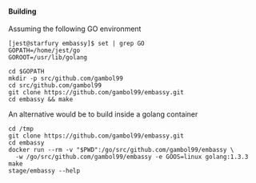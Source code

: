 
#### **Building**

Assuming the following GO environment
  
    [jest@starfury embassy]$ set | grep GO
    GOPATH=/home/jest/go
    GOROOT=/usr/lib/golang
    
    cd $GOPATH
    mkdir -p src/github.com/gambol99
    cd src/github.com/gambol99
    git clone https://github.com/gambol99/embassy.git
    cd embassy && make

An alternative would be to build inside a golang container
  
    cd /tmp
    git clone https://github.com/gambol99/embassy.git
    cd embassy
    docker run --rm -v "$PWD":/go/src/github.com/gambol99/embassy \
      -w /go/src/github.com/gambol99/embassy -e GOOS=linux golang:1.3.3 make
    stage/embassy --help

